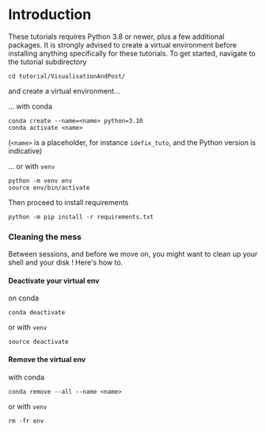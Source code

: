 # Introduction


These tutorials requires Python 3.8 or newer, plus a few additional packages. It is strongly advised to create a virtual
environment before installing anything specifically for these tutorials. To get
started, navigate to the tutorial subdirectory

```shell
cd tutorial/VisualisationAndPost/
```

and create a virtual environment...

... with conda
```shell
conda create --name=<name> python=3.10
conda activate <name>
```
(`<name>` is a placeholder, for instance `idefix_tuto`, and the Python version is
indicative)

... or with `venv`
```shell
python -m venv env
source env/bin/activate
```

Then proceed to install requirements
```shell
python -m pip install -r requirements.txt
```

### Cleaning the mess

Between sessions, and before we move on, you might want to clean up your shell and your
disk ! Here's how to.

#### Deactivate your virtual env

on conda
```shell
conda deactivate
```

or with `venv`
```shell
source deactivate
```

#### Remove the virtual env
with conda
```shell
conda remove --all --name <name>
```

or with `venv`
```shell
rm -fr env
```
